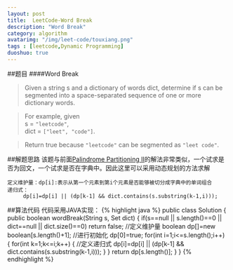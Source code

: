 ```yaml
---
layout: post
title:  LeetCode-Word Break 
description: "Word Break"
category: algorithm
avatarimg: "/img/leet-code/touxiang.png"
tags : [leetcode,Dynamic Programming]
duoshuo: true
---
```

##题目
####Word Break
>Given a string s and a dictionary of words dict, determine if s can be segmented into a space-separated sequence of one or more dictionary words.

>For example, given      
>s = `"leetcode"`,     
>dict = `["leet", "code"]`.        

>Return true because `"leetcode"` can be segmented as `"leet code"`.

<!-- more -->
	
##解题思路 
该题与前面[Palindrome Partitioning II][1]的解法非常类似，一个试求是否为回文，一个试求是否在字典中。因此这里可以采用动态规划的方法求解

	定义维护量：dp[i]:表示从第一个元素到第i个元素是否能够被切分成字典中的单词组合
	递归式：
         dp[i]=dp[i] || (dp[k-1] && dict.contains(s.substring(k-1,i)));

##算法代码
代码采用JAVA实现： 
{% highlight java %}
public class Solution {
    public boolean wordBreak(String s, Set<String> dict) {
        if(s==null || s.length()==0 || dict==null || dict.size()==0)
        	return false;
        //定义维护量
        boolean dp[]=new boolean[s.length()+1];
        //进行初始化
        dp[0]=true;
        for(int i=1;i<=s.length();i++)
        {
        	for(int k=1;k<=i;k++)
        	{
        		//定义递归式
        		dp[i]=dp[i] || (dp[k-1] && dict.contains(s.substring(k-1,i)));
        	}
        }
        return dp[s.length()];
    }
}
{% endhighlight %}

[1]:http://pisxw.com/algorithm/Palindrome-Partitioning-II.html



